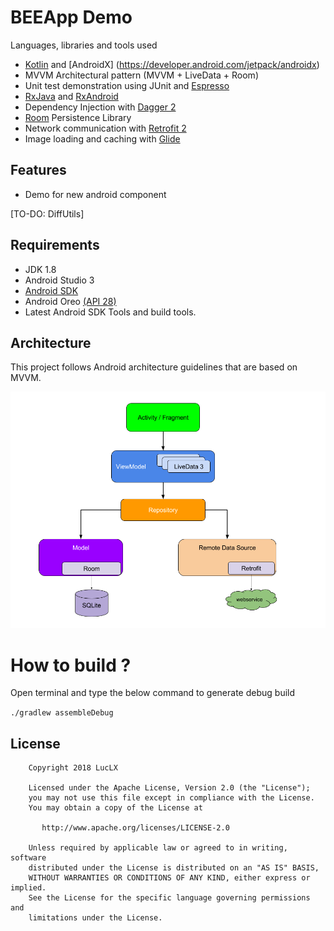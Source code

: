 
# BEEApp Demo

Languages, libraries and tools used

- [Kotlin](https://kotlinlang.org/) and [AndroidX]
(https://developer.android.com/jetpack/androidx)
- MVVM Architectural pattern (MVVM + LiveData + Room)
- Unit test demonstration using JUnit and [Espresso]((https://google.github.io/android-testing-support-library/docs/espresso/index.html))
- [RxJava](https://github.com/ReactiveX/RxJava) and [RxAndroid](https://github.com/ReactiveX/RxAndroid) 
- Dependency Injection with [Dagger 2](http://google.github.io/dagger/)
- [Room](https://developer.android.com/topic/libraries/architecture/room.html) Persistence Library
- Network communication with [Retrofit 2](http://square.github.io/retrofit/)
- Image loading and caching with [Glide](https://github.com/bumptech/glide)

## Features

* Demo for new android component

[TO-DO: DiffUtils]

## Requirements

- JDK 1.8
- Android Studio 3
- [Android SDK](http://developer.android.com/sdk/index.html)
- Android Oreo [(API 28)](http://developer.android.com/tools/revisions/platforms.html)
- Latest Android SDK Tools and build tools.


## Architecture

This project follows Android architecture guidelines that are based on MVVM.

![Architecture Diagram](images/architecture_diagram.png)

# How to build ?

Open terminal and type the below command to generate debug build 

``` ./gradlew assembleDebug ```

## License

```
    Copyright 2018 LucLX

    Licensed under the Apache License, Version 2.0 (the "License");
    you may not use this file except in compliance with the License.
    You may obtain a copy of the License at

       http://www.apache.org/licenses/LICENSE-2.0

    Unless required by applicable law or agreed to in writing, software
    distributed under the License is distributed on an "AS IS" BASIS,
    WITHOUT WARRANTIES OR CONDITIONS OF ANY KIND, either express or implied.
    See the License for the specific language governing permissions and
    limitations under the License.
```

